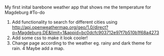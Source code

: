  My first inital barebone weather app that shows me the temperature for Magdeburg
 #To-do
 1. Add functionality to search for different cities using http://api.openweathermap.org/geo/1.0/direct?q=Magdeburg,DE&limit=1&appid=bc0dcfc903712e97f7b510b1f68a4273
 2. Add some css to make it look cooler!
 3. Change page according to the weather eg. rainy and dark theme for rain.
 4 Maybe add a map.
 